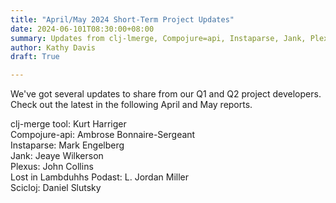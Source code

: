 ```yaml
---
title: "April/May 2024 Short-Term Project Updates"
date: 2024-06-101T08:30:00+08:00
summary: Updates from clj-lmerge, Compojure=api, Instaparse, Jank, Plexus, Lost in Lambduhhs Podcast, Scicloj
author: Kathy Davis
draft: True  

---
```


We've got several updates to share from our Q1 and Q2 project developers. Check out the latest in the following April and May reports.  


clj-merge tool: Kurt Harriger  
Compojure-api: Ambrose Bonnaire-Sergeant  
Instaparse: Mark Engelberg  
Jank: Jeaye Wilkerson  
Plexus: John Collins  
Lost in Lambduhhs Podast: L. Jordan Miller  
Scicloj: Daniel Slutsky 


